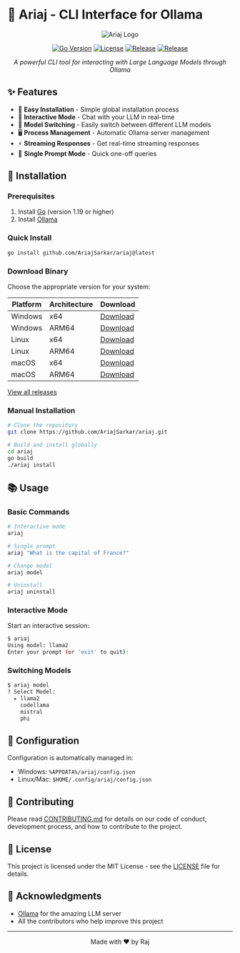 # 🤖 Ariaj - CLI Interface for Ollama

<div align="center">

![Ariaj Logo](https://raw.githubusercontent.com/AriajSarkar/ariaj/main/assets/logo.png)

[![Go Version](https://img.shields.io/github/go-mod/go-version/AriajSarkar/ariaj)](https://golang.org/)
[![License](https://img.shields.io/badge/license-MIT-blue.svg)](LICENSE)
[![Release](https://img.shields.io/github/v/release/AriajSarkar/ariaj)](https://github.com/AriajSarkar/ariaj/releases/latest)
[![Release](https://github.com/AriajSarkar/ariaj/actions/workflows/release.yml/badge.svg)](https://github.com/AriajSarkar/ariaj/actions/workflows/release.yml)

*A powerful CLI tool for interacting with Large Language Models through Ollama*

</div>

## ✨ Features

- 🚀 **Easy Installation** - Simple global installation process
- 💬 **Interactive Mode** - Chat with your LLM in real-time
- 🔄 **Model Switching** - Easily switch between different LLM models
- 🖥️ **Process Management** - Automatic Ollama server management
- ⚡ **Streaming Responses** - Get real-time streaming responses
- 🎯 **Single Prompt Mode** - Quick one-off queries

## 🚀 Installation

### Prerequisites

1. Install [Go](https://golang.org/doc/install) (version 1.19 or higher)
2. Install [Ollama](https://ollama.ai)

### Quick Install

```bash
go install github.com/AriajSarkar/ariaj@latest
```

### Download Binary

Choose the appropriate version for your system:

| Platform | Architecture | Download |
|----------|-------------|----------|
| Windows | x64 | [Download](https://github.com/AriajSarkar/ariaj/releases/download/v0.1.5/ariaj_0.1.5_Windows_x86_64.zip) |
| Windows | ARM64 | [Download](https://github.com/AriajSarkar/ariaj/releases/download/v0.1.5/ariaj_0.1.5_Windows_arm64.zip) |
| Linux | x64 | [Download](https://github.com/AriajSarkar/ariaj/releases/download/v0.1.5/ariaj_0.1.5_Linux_x86_64.tar.gz) |
| Linux | ARM64 | [Download](https://github.com/AriajSarkar/ariaj/releases/download/v0.1.5/ariaj_0.1.5_Linux_arm64.tar.gz) |
| macOS | x64 | [Download](https://github.com/AriajSarkar/ariaj/releases/download/v0.1.5/ariaj_0.1.5_Darwin_x86_64.tar.gz) |
| macOS | ARM64 | [Download](https://github.com/AriajSarkar/ariaj/releases/download/v0.1.5/ariaj_0.1.5_Darwin_arm64.tar.gz) |

[View all releases](https://github.com/AriajSarkar/ariaj/releases)

### Manual Installation

```bash
# Clone the repository
git clone https://github.com/AriajSarkar/ariaj.git

# Build and install globally
cd ariaj
go build
./ariaj install
```

## 📚 Usage

### Basic Commands

```bash
# Interactive mode
ariaj

# Single prompt
ariaj "What is the capital of France?"

# Change model
ariaj model

# Uninstall
ariaj uninstall
```

### Interactive Mode

Start an interactive session:
```bash
$ ariaj
Using model: llama2
Enter your prompt (or 'exit' to quit): 
```

### Switching Models

```bash
$ ariaj model
? Select Model: 
  ▸ llama2
    codellama
    mistral
    phi
```

## 🔧 Configuration

Configuration is automatically managed in:
- Windows: `%APPDATA%/ariaj/config.json`
- Linux/Mac: `$HOME/.config/ariaj/config.json`

## 🤝 Contributing

Please read [CONTRIBUTING.md](CONTRIBUTING.md) for details on our code of conduct, development process, and how to contribute to the project.

## 📝 License

This project is licensed under the MIT License - see the [LICENSE](LICENSE) file for details.

## 🙏 Acknowledgments

- [Ollama](https://ollama.ai) for the amazing LLM server
- All the contributors who help improve this project

---

<div align="center">
Made with ❤️ by Raj
</div>

